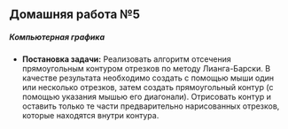 ## Домашняя работа №5
##### Компьютерная графика

- **Постановка задачи:**
Реализовать алгоритм отсечения прямоугольным контуром отрезков по методу Лианга-Барски. 
В качестве результата необходимо создать с помощью мыши один или несколько отрезков, затем создать прямоугольный контур (с помощью указания мышью его диагонали).
Отрисовать контур и оставить только те части предварительно нарисованных отрезков, которые находятся внутри контура.
